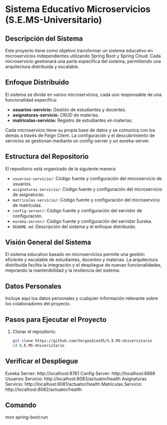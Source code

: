 # Sistema Educativo Microservicios (S.E.MS-Universitario)

## Descripción del Sistema

Este proyecto tiene como objetivo transformar un sistema educativo en microservicios independientes utilizando Spring Boot y Spring Cloud. Cada microservicio gestionará una parte específica del sistema, permitiendo una arquitectura distribuida y escalable.

## Enfoque Distribuido

El sistema se divide en varios microservicios, cada uno responsable de una funcionalidad específica:

- **usuarios-servicio:** Gestión de estudiantes y docentes.
- **asignaturas-servicio:** CRUD de materias.
- **matriculas-servicio:** Registro de estudiantes en materias.

Cada microservicio tiene su propia base de datos y se comunica con los demás a través de Feign Client. La configuración y el descubrimiento de servicios se gestionan mediante un config-server y un eureka-server.

## Estructura del Repositorio

El repositorio está organizado de la siguiente manera:

- `usuarios-servicio/`: Código fuente y configuración del microservicio de usuarios.
- `asignaturas-servicio/`: Código fuente y configuración del microservicio de asignaturas.
- `matriculas-servicio/`: Código fuente y configuración del microservicio de matrículas.
- `config-server/`: Código fuente y configuración del servidor de configuración.
- `eureka-server/`: Código fuente y configuración del servidor Eureka.
- `README.md`: Descripción del sistema y el enfoque distribuido.

## Visión General del Sistema

El sistema educativo basado en microservicios permite una gestión eficiente y escalable de estudiantes, docentes y materias. La arquitectura distribuida facilita la integración y el despliegue de nuevas funcionalidades, mejorando la mantenibilidad y la resiliencia del sistema.

## Datos Personales

Incluye aquí tus datos personales y cualquier información relevante sobre los colaboradores del proyecto.

## Pasos para Ejecutar el Proyecto

1. Clonar el repositorio:
   ```bash
   git clone https://github.com/Vargasdiaz95/S.E.MS-Universitario
   cd S.E.MS-Universitario
   ```
## Verificar el Despliegue
Eureka Server: http://localhost:8761
Config Server: http://localhost:8888
Usuarios Servicio: http://localhost:8083/actuator/health
Asignaturas Servicio: http://localhost:8081/actuator/health
Matriculas Servicio: http://localhost:8082/actuator/health

## Comando
mvn spring-boot:run
